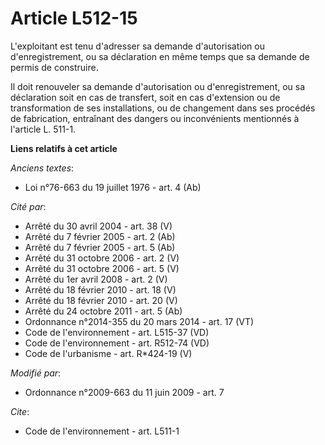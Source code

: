 # Article L512-15

L'exploitant est tenu d'adresser sa demande d'autorisation ou d'enregistrement, ou sa déclaration en même temps que sa
demande de permis de construire. 

Il doit renouveler sa demande d'autorisation ou d'enregistrement, ou sa déclaration soit en cas de transfert, soit en cas
d'extension ou de transformation de ses installations, ou de changement dans ses procédés de fabrication, entraînant des
dangers ou inconvénients mentionnés à l'article L. 511-1.

**Liens relatifs à cet article**

_Anciens textes_:

  - Loi n°76-663 du 19 juillet 1976 - art. 4 (Ab)

_Cité par_:

  - Arrêté du 30 avril 2004 - art. 38 (V)
  - Arrêté du 7 février 2005 - art. 2 (Ab)
  - Arrêté du 7 février 2005 - art. 5 (Ab)
  - Arrêté du 31 octobre 2006 - art. 2 (V)
  - Arrêté du 31 octobre 2006 - art. 5 (V)
  - Arrêté du 1er avril 2008 - art. 2 (V)
  - Arrêté du 18 février 2010 - art. 18 (V)
  - Arrêté du 18 février 2010 - art. 20 (V)
  - Arrêté du 24 octobre 2011 - art. 5 (Ab)
  - Ordonnance n°2014-355 du 20 mars 2014 - art. 17 (VT)
  - Code de l'environnement - art. L515-37 (VD)
  - Code de l'environnement - art. R512-74 (VD)
  - Code de l'urbanisme - art. R*424-19 (V)

_Modifié par_:

  - Ordonnance n°2009-663 du 11 juin 2009 - art. 7

_Cite_:

  - Code de l'environnement - art. L511-1
